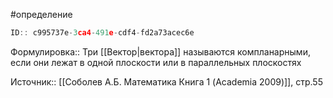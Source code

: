 #определение

```javascript
ID:: c995737e-3ca4-491e-cdf4-fd2a73acec6e
```

Формулировка:: Три [[Вектор|вектора]] называются компланарными, если они лежат в одной плоскости или в параллельных плоскостях

Источник:: [[Соболев А.Б. Математика Книга 1 (Academia 2009)]], стр.55